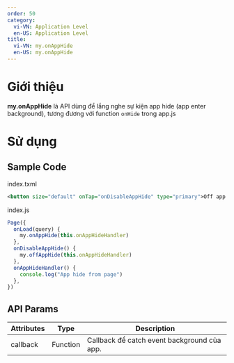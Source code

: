 ```yaml
---
order: 50
category:
  vi-VN: Application Level
  en-US: Application Level
title: 
  vi-VN: my.onAppHide
  en-US: my.onAppHide
---
```


# Giới thiệu

**my.onAppHide** là API dùng để lắng nghe sự kiện app hide (app enter background), tương đương với function `onHide` trong app.js

# Sử dụng

## Sample Code

index.txml
```xml
<button size="default" onTap="onDisableAppHide" type="primary">Off app hide event</button>
```

index.js
```js
Page({
  onLoad(query) {
    my.onAppHide(this.onAppHideHandler)
  },
  onDisableAppHide() {
    my.offAppHide(this.onAppHideHandler)
  },
  onAppHideHandler() {
    console.log("App hide from page")
  },
})
```

## API Params

| Attributes | Type     | Description                                                           |
| ---------- | -------- | --------------------------------------------------------------------- |
| callback    | Function | Callback để catch event background của app.                          |

